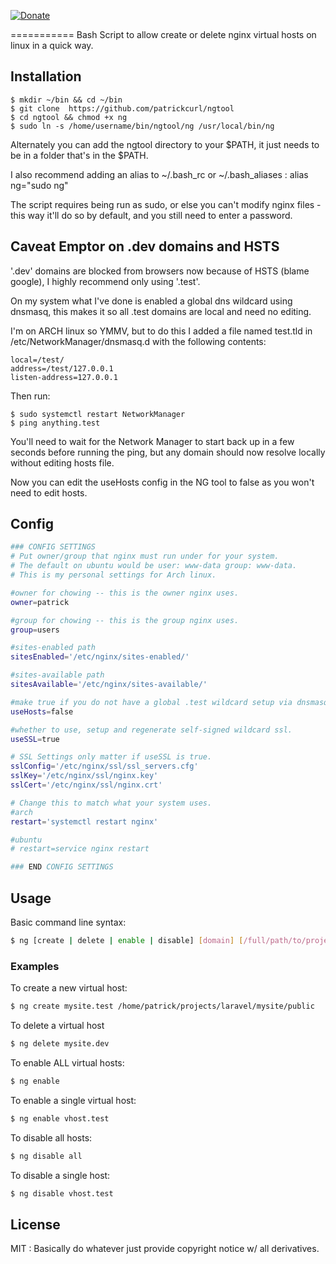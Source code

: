 [![Donate](https://img.shields.io/badge/Donate-PayPal-green.svg)](https://www.paypal.com/cgi-bin/webscr?cmd=_s-xclick&hosted_button_id=Y2JHAQRU77CCE)

===========
Bash Script to allow create or delete nginx virtual hosts on linux in a quick way.

## Installation ##

```shell
$ mkdir ~/bin && cd ~/bin 
$ git clone  https://github.com/patrickcurl/ngtool
$ cd ngtool && chmod +x ng
$ sudo ln -s /home/username/bin/ngtool/ng /usr/local/bin/ng
```

Alternately you can add the ngtool directory to your $PATH, it just needs to be in a folder that's in the $PATH. 

I also recommend adding an alias to ~/.bash_rc or ~/.bash_aliases : alias ng="sudo ng"

The script requires being run as sudo, or else you can't modify nginx files - this way it'll do so by default, and you 
still need to enter a password.

## Caveat Emptor on .dev domains and HSTS ## 

'.dev' domains are blocked from browsers now because  of HSTS (blame google), I highly recommend only using '.test'. 

On my system what I've done is enabled a global dns wildcard using dnsmasq, this makes it so all .test domains are local and need no editing. 

I'm on ARCH linux so YMMV, but to do this I added a file named test.tld in /etc/NetworkManager/dnsmasq.d with the following contents:

```
local=/test/
address=/test/127.0.0.1
listen-address=127.0.0.1
```

Then run: 
```shell
$ sudo systemctl restart NetworkManager
$ ping anything.test
```

You'll need to wait for the Network Manager to start back up in a few seconds before running the ping, but any domain should now resolve locally without editing hosts file.

Now you can edit the useHosts config in the NG tool to false as you won't need to edit hosts.
 

## Config ##
```bash
### CONFIG SETTINGS
# Put owner/group that nginx must run under for your system.
# The default on ubuntu would be user: www-data group: www-data.
# This is my personal settings for Arch linux.

#owner for chowing -- this is the owner nginx uses.
owner=patrick 

#group for chowing -- this is the group nginx uses.
group=users 

#sites-enabled path
sitesEnabled='/etc/nginx/sites-enabled/' 

#sites-available path
sitesAvailable='/etc/nginx/sites-available/' 

#make true if you do not have a global .test wildcard setup via dnsmasq or other.
useHosts=false 

#whether to use, setup and regenerate self-signed wildcard ssl. 
useSSL=true 

# SSL Settings only matter if useSSL is true.
sslConfig='/etc/nginx/ssl/ssl_servers.cfg'
sslKey='/etc/nginx/ssl/nginx.key'
sslCert='/etc/nginx/ssl/nginx.crt'

# Change this to match what your system uses.
#arch
restart='systemctl restart nginx'

#ubuntu
# restart=service nginx restart

### END CONFIG SETTINGS
```

## Usage ##

Basic command line syntax:

```bash
$ ng [create | delete | enable | disable] [domain] [/full/path/to/project/dir]
```

### Examples ###

To create a new virtual host:

```bash
$ ng create mysite.test /home/patrick/projects/laravel/mysite/public
```
To delete a virtual host

```bash
$ ng delete mysite.dev
```

To enable ALL virtual hosts: 

```bash
$ ng enable
```

To enable a single virtual host:

```bash
$ ng enable vhost.test
```
To disable all hosts: 

```bash
$ ng disable all
```

To disable a single host: 

```bash
$ ng disable vhost.test
```

## License ##
MIT : Basically do whatever just provide copyright notice w/ all derivatives. 